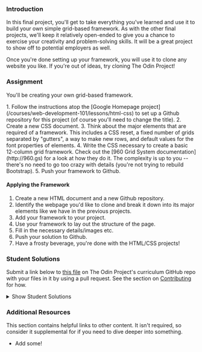 ### Introduction

In this final project, you'll get to take everything you've learned and use it to build your own simple grid-based framework.  As with the other final projects, we'll keep it relatively open-ended to give you a chance to exercise your creativity and problem-solving skills.  It will be a great project to show off to potential employers as well.

Once you're done setting up your framework, you will use it to clone any website you like.  If you're out of ideas, try cloning The Odin Project!

### Assignment
You'll be creating your own grid-based framework.

<div class="lesson-content__panel" markdown="1">
1. Follow the instructions atop the [Google Homepage project](/courses/web-development-101/lessons/html-css) to set up a Github repository for this project (of course you'll need to change the title).
2. Create a new CSS document.
3. Think about the major elements that are required of a framework.  This includes a CSS reset, a fixed number of grids separated by "gutters", a way to make new rows, and default values for the font properties of elements.
4. Write the CSS necessary to create a basic 12-column grid framework.  Check out the [960 Grid System documentation](http://960.gs) for a look at how they do it.  The complexity is up to you -- there's no need to go too crazy with details (you're not trying to rebuild Bootstrap).
5. Push your framework to Github.

#### Applying the Framework

1. Create a new HTML document and a new Github repository.
2. Identify the webpage you'd like to clone and break it down into its major elements like we have in the previous projects.
3. Add your framework to your project.
4. Use your framework to lay out the structure of the page.
5. Fill in the necessary details/images etc.
6. Push your solution to Github.
7. Have a frosty beverage, you're done with the HTML/CSS projects!
</div>

### Student Solutions

Submit a link below to [this file](https://github.com/TheOdinProject/curriculum/blob/master/html_css/project_css_frameworks.md) on The Odin Project's curriculum GitHub repo with your files in it by using a pull request. See the section on [Contributing](http://github.com/TheOdinProject/curriculum/blob/master/contributing.md) for how.

<details markdown="block">
  <summary> Show Student Solutions </summary>

* Add your solution below this line!
* [Run After's Solution](https://github.com/run-after/framework-chase) - [View in Browser](https://run-after.github.io/framework-chase/)
* [HaroonAbdulrazaq's solution - Devsummit](https://github.com/Haroonabdulrazaq/Devsummit) - [View in Browser](https://haroonabdulrazaq.github.io/Devsummit/)
* [Rarysson's solution - Grid Lib Framework](https://github.com/rarysson/grid-lib) - [5by5 Site Clone](https://github.com/rarysson/5by5-clone) - [View in Browser](https://rarysson.github.io/5by5-clone/)
* [Julio's solution - Framework](https://github.com/julio22b/my-CSS-framework) - [Letterboxd clone](https://github.com/julio22b/letterboxd-home) - [View in Browser](https://julio22b.github.io/letterboxd-home/)
* [Igorashs's Solution - Framework](https://github.com/igorashs/gridlay) - [The Odin Project Clone](https://github.com/igorashs/the-odin-project-page) - [View in browser](https://igorashs.github.io/the-odin-project-page/)
* [Kevin Vuong's Solution](https://github.com/fffear/my_grid_framework) - [The Odin Project Clone](https://github.com/fffear/the_odin_project_home_page_clone) - [View in browser](https://fffear.github.io/the_odin_project_home_page_clone/)
* [David Auza's and Eduardo Reis's Solution](https://github.com/eduardoreisalvarenga/CSS_Framework) - [View in Browser](https://rawcdn.githack.com/eduardoreisalvarenga/CSS_Framework/5aa808211fb83ef5e0715770a5820bf9cfa1ff48/index.html)
* [ARaut9's solution - Framework](https://github.com/ARaut9/css_framework) - [View in browser](https://araut9.github.io/css_framework/test.html)
* [ARaut9's solution - Example Site](https://github.com/ARaut9/itunes_clone) - [View in browser](https://araut9.github.io/itunes_clone/)
* [N00bG1rl's solution](https://github.com/N00bG1rl/framework) - [View in browser](https://n00bg1rl.github.io/framework/)
* [Javier Machin's solution](https://github.com/Javier-Machin/cloud9-clone) - [View in Browser](https://javier-machin.github.io/cloud9-clone/)
* [nmac's solution](https://github.com/nmacawile/css-framework) - [View](https://htmlpreview.github.io/?https://github.com/nmacawile/css-framework/blob/master/index.html)
* [SarfrazAnjum's solution](https://github.com/SarfrazAnjum/TOP_Design-Your-Own-Grid-Based-Framework) - [View in Browser]( https://sarfrazanjum.github.io/TOP_Design-Your-Own-Grid-Based-Framework/)
* [Henry Kirya's solution](https://github.com/harrika/mp3juices) - [View in Browser](https://harrika.github.io/mp3juices/)
* [theghall's solution](https://github.com/theghall/odin-framework) - [View in Browser](https://theghall.github.io/odin-framework/example/index.html)
* [Jonathan Yiv's solution](https://github.com/JonathanYiv/flex-grid) - [Test website](https://jonathanyiv.github.io/flex-grid/sample/index.html)
* [Jmooree's solution](https://github.com/jmooree30/css-grid-framework) - [Test website](https://jmooree30.github.io/css-grid-framework/)
* [Axel's solution - Sass Framework](https://github.com/afuh/sasso) - [Test website](https://afuh.github.io/sass-framework/)
* [Artur Janik's solution - Framework](https://github.com/ArturJanik/Stellage) - [Solution - website](https://github.com/ArturJanik/ProjectInteria) - [View desktop version in browser](https://htmlpreview.github.io/?https://github.com/ArturJanik/ProjectInteria/blob/master/index.html) - [View mobile version in browser](https://htmlpreview.github.io/?https://github.com/ArturJanik/ProjectInteria/blob/master/mindex.html)
* [AtActionPark's solution - Framework](https://github.com/AtActionPark/odin_grid_framework) - [Example Site](https://github.com/AtActionPark/odin_grid_framework_example) - [HTML Preview](http://htmlpreview.github.io/?https://github.com/AtActionPark/odin_grid_framework_example/blob/master/main.html)
* [Miguel Herrera's solution - Framework](https://github.com/migueloherrera/estilos) - [The Odin Project Clone](https://github.com/migueloherrera/ctop) - [View in browser](http://htmlpreview.github.io/?https://github.com/migueloherrera/ctop/blob/master/index.html)
* [Daunenok's solution](https://github.com/daunenok/framework-edx) - [View in browser](https://daunenok.github.io/framework-edx/)
* [David Chapman's solution (minimal)](https://github.com/davidchappy/css-framework) - [View in browser](https://davidchappy.github.io/css-framework/)
* [Beth Rathbone's solution- Framework](https://github.com/bethrath/12-column-grid) - [Example Site](http://htmlpreview.github.io/?https://github.com/bethrath/lisa-eldridge/blob/master/index.html)
* [Austin's solution](https://github.com/CouchofTomato/css-framework) - [Example Site](https://couchoftomato.github.io/css-framework/)
* [Devon's solution](https://github.com/defitjo/grid-based-framework) - [Example Site](https://defitjo.github.io/grid-based-framework/)
* [Neil Cudden's solution](https://github.com/ncud4bloc/My_Frame/) - [View in browser](https://ncud4bloc.github.io/My_Frame/HTML/index.html)
* [husein ghafari's solution](https://github.com/hosghf/css-grid-framework) - [Example Site](https://htmlpreview.github.io/?https://github.com/hosghf/final-prj/blob/master/index.html)
* [Francisco Carlos's - Scaffold Framework](https://github.com/fcarlosdev/grid-framework) - [Example Site](https://github.com/fcarlosdev/thoughco) - [View in browser](https://fcarlosdev.github.io/thoughco/)
* [Muhammad Ahmad's CSS Framework - Pure Grid](https://github.com/thisisMAhmad/pure-grid) - [Final Project Git Page](https://github.com/thisisMAhmad/the-odin-project) - [View site in browser](https://thisismahmad.github.io/the-odin-project/)
* [aznafro's CSS Framework - Flik](https://github.com/aznafro/flik) - [Final Project Git Page](https://github.com/aznafro/natgeo) - [View site in browser](https://aznafro.github.io/natgeo/)
* [Oluwadamilare Olusakin's CSS Framework - Sphinx](https://github.com/Oluwadamilareolusakin/sphinx)
* [Carlos Del Real's and Gabriela Cruz's Solutions](https://github.com/carloshdelreal/caby_cssframework) - [Example Site](https://carloshdelreal.github.io/caby_cssframework/)
* [Ohlie's Solutions](https://github.com/lco1220/grid_based_framework) - [Example Site](https://lco1220.github.io/grid_based_framework/)
* [themetar's solution](https://github.com/themetar/css-framework) - [Example site](https://themetar.github.io/odin-project-page-clone/)
* [ranmaru22's Solution: griddy](https://github.com/ranmaru22/griddy) - [Example Site](https://ranmaru22.github.io/griddy/)
* [barrysweeney's Solution](https://github.com/barrysweeney/custom-css-grid-framework) - [Example Site](https://github.com/barrysweeney/custom-grid-site) - [View in Browser](https://barrysweeney.github.io/custom-grid-site/)
* [Timework's - Framework](https://github.com/Timework/framework) - [The Odin Project Clone](https://github.com/Timework/odin-clone) - [View in browser](https://timework.github.io/odin-clone/)
</details>

### Additional Resources
This section contains helpful links to other content. It isn't required, so consider it supplemental for if you need to dive deeper into something.

* Add some!
